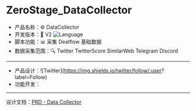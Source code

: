 # ZeroStage_DataCollector
- 产品名称：⚙ DataCollector
- 开发版本：📍 V2 ![Language](https://img.shields.io/badge/language-python-brightgreen)
- 脚本功能：📊 采集 Dealflow 基础数据
- 数据采集范围：🔍 Twitter TwitterScore SimilarWeb Telegram Discord
---
- 产品设计：![Twitter](https://img.shields.io/twitter/follow/:user? label=Follow)
- 功能开发：
---
设计文档：[PRD - Data Collector](https://docs.google.com/document/d/1jgSWQTfaZ112U1yCC2lCpTPZiNtb7xjW1gg-l9qT4-M/edit?usp=sharing,"设计说明书")


